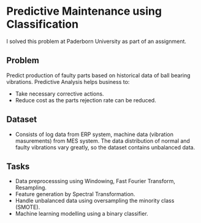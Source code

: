 # Predictive Maintenance using Classification 
I solved this problem at Paderborn University as part of an assignment.

## Problem
Predict production of faulty parts based on historical data of ball bearing vibrations. Predictive Analysis helps business to:
- Take necessary corrective actions.
- Reduce cost as the parts rejection rate can be reduced.

## Dataset
- Consists of log data from ERP system, machine data (vibration masurements) from MES system. The data distribution of normal and faulty vibrations vary greatly, so the dataset contains unbalanced data.

## Tasks
- Data preprocesssing using Windowing, Fast Fourier Transform, Resampling.
- Feature generation by Spectral Transformation.
- Handle unbalanced data using oversampling the minority class (SMOTE).
- Machine learning modelling using a binary classifier.
